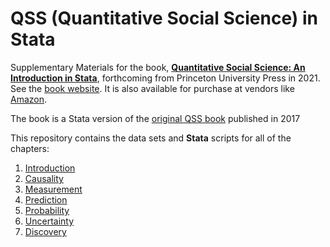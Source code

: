 # QSS (Quantitative Social Science) in Stata
Supplementary Materials for the book,
**[Quantitative Social Science: An Introduction in Stata](https://press.princeton.edu/books/paperback/9780691191096/quantitative-social-science)**,
forthcoming from Princeton University Press in 2021.  See the [book website](http://qss.princeton.press/).  It is
also available for purchase at vendors like
[Amazon](https://www.amazon.com/Quantitative-Social-Science-Introduction-Stata/dp/0691191093).

The book is a Stata version of the [original QSS book](http://press.princeton.edu/titles/11025.htm) published in 2017

This repository contains the data sets and **Stata** scripts for all of the chapters:

1. [Introduction](INTRO)
2. [Causality](CAUSALITY)
3. [Measurement](MEASUREMENT)
4. [Prediction](PREDICTION)
5. [Probability](PROBABILITY)
6. [Uncertainty](UNCERTAINTY)
7. [Discovery](DISCOVERY) 

